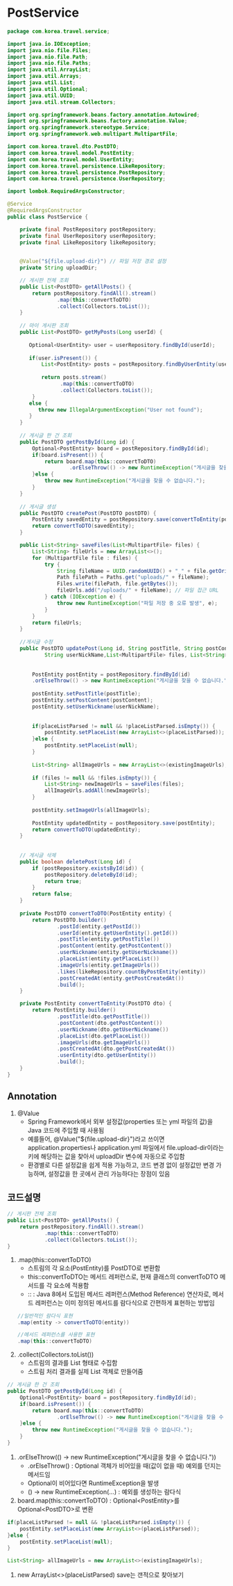# PostService

```JAVA
package com.korea.travel.service;

import java.io.IOException;
import java.nio.file.Files;
import java.nio.file.Path;
import java.nio.file.Paths;
import java.util.ArrayList;
import java.util.Arrays;
import java.util.List;
import java.util.Optional;
import java.util.UUID;
import java.util.stream.Collectors;

import org.springframework.beans.factory.annotation.Autowired;
import org.springframework.beans.factory.annotation.Value;
import org.springframework.stereotype.Service;
import org.springframework.web.multipart.MultipartFile;

import com.korea.travel.dto.PostDTO;
import com.korea.travel.model.PostEntity;
import com.korea.travel.model.UserEntity;
import com.korea.travel.persistence.LikeRepository;
import com.korea.travel.persistence.PostRepository;
import com.korea.travel.persistence.UserRepository;

import lombok.RequiredArgsConstructor;

@Service
@RequiredArgsConstructor
public class PostService {

    private final PostRepository postRepository;	
    private final UserRepository userRepository;
    private final LikeRepository likeRepository;
	

    @Value("${file.upload-dir}") // 파일 저장 경로 설정
    private String uploadDir;

    // 게시판 전체 조회
    public List<PostDTO> getAllPosts() {
        return postRepository.findAll().stream()
                .map(this::convertToDTO)
                .collect(Collectors.toList());
    }
    
    // 마이 게시판 조회
    public List<PostDTO> getMyPosts(Long userId) {
    	
       Optional<UserEntity> user = userRepository.findById(userId);
       
       if(user.isPresent()) {
    	   List<PostEntity> posts = postRepository.findByUserEntity(user.get());
       
	       return posts.stream()
	             .map(this::convertToDTO)
	             .collect(Collectors.toList());
        }
       else {
          throw new IllegalArgumentException("User not found");
       }
    }
    
    // 게시글 한 건 조회
    public PostDTO getPostById(Long id) {
        Optional<PostEntity> board = postRepository.findById(id);
        if(board.isPresent()) {
        	return board.map(this::convertToDTO)
                    .orElseThrow(() -> new RuntimeException("게시글을 찾을 수 없습니다."));
        }else {
        	throw new RuntimeException("게시글을 찾을 수 없습니다.");
		}
    }
    
    // 게시글 생성
    public PostDTO createPost(PostDTO postDTO) {
        PostEntity savedEntity = postRepository.save(convertToEntity(postDTO));
        return convertToDTO(savedEntity);
    }

    public List<String> saveFiles(List<MultipartFile> files) {
        List<String> fileUrls = new ArrayList<>();
        for (MultipartFile file : files) {
            try {
                String fileName = UUID.randomUUID() + "_" + file.getOriginalFilename();
                Path filePath = Paths.get("uploads/" + fileName);
                Files.write(filePath, file.getBytes());
                fileUrls.add("/uploads/" + fileName); // 파일 접근 URL
            } catch (IOException e) {
                throw new RuntimeException("파일 저장 중 오류 발생", e);
            }
        }
        return fileUrls;
    }
    
    //게시글 수정
    public PostDTO updatePost(Long id, String postTitle, String postContent, List<String> placeListParsed, 
    		String userNickName,List<MultipartFile> files, List<String> existingImageUrls) {
		
    	
    	PostEntity postEntity = postRepository.findById(id)
		.orElseThrow(() -> new RuntimeException("게시글을 찾을 수 없습니다."));
		
		postEntity.setPostTitle(postTitle);
		postEntity.setPostContent(postContent);
		postEntity.setUserNickname(userNickName);
		
		
		if(placeListParsed != null && !placeListParsed.isEmpty()) {
			postEntity.setPlaceList(new ArrayList<>(placeListParsed));
        }else {
        	postEntity.setPlaceList(null);
        }
		
		List<String> allImageUrls = new ArrayList<>(existingImageUrls);
		
		if (files != null && !files.isEmpty()) {
			List<String> newImageUrls = saveFiles(files);
			allImageUrls.addAll(newImageUrls);
		}
		
		postEntity.setImageUrls(allImageUrls);
		
		PostEntity updatedEntity = postRepository.save(postEntity);
		return convertToDTO(updatedEntity);
	}    
    
    
    // 게시글 삭제
    public boolean deletePost(Long id) {
        if (postRepository.existsById(id)) {
            postRepository.deleteById(id);
            return true;
        }
        return false;
    }
    
    private PostDTO convertToDTO(PostEntity entity) {
        return PostDTO.builder()
                .postId(entity.getPostId())
                .userId(entity.getUserEntity().getId())
                .postTitle(entity.getPostTitle())
                .postContent(entity.getPostContent())
                .userNickname(entity.getUserNickname())
                .placeList(entity.getPlaceList())
                .imageUrls(entity.getImageUrls())
                .likes(likeRepository.countByPostEntity(entity))
                .postCreatedAt(entity.getPostCreatedAt())
                .build();
    }

    private PostEntity convertToEntity(PostDTO dto) {
        return PostEntity.builder()
                .postTitle(dto.getPostTitle())
                .postContent(dto.getPostContent())
                .userNickname(dto.getUserNickname())
                .placeList(dto.getPlaceList())
                .imageUrls(dto.getImageUrls())
                .postCreatedAt(dto.getPostCreatedAt())
                .userEntity(dto.getUserEntity())
                .build();
    }
}
```

## Annotation

1. @Value
    - Spring Framework에서 외부 설정값(properties 또는 yml 파일의 값)을 Java 코드에 주입할 때 사용됨
    - 예를들어, @Value("${file.upload-dir}")라고 쓰이면 application.properties나 application.yml 파일에서 file.upload-dir이라는 키에 해당하는 값을 찾아서 uploadDir 변수에 자동으로 주입함
    - 환경별로 다른 설정값을 쉽게 적용 가능하고, 코드 변경 없이 설정값만 변경 가능하며, 설정값을 한 곳에서 관리 가능하다는 장점이 있음

## 코드설명

```JAVA
// 게시판 전체 조회
public List<PostDTO> getAllPosts() {
    return postRepository.findAll().stream()
            .map(this::convertToDTO)
            .collect(Collectors.toList());
}
```
1. .map(this::convertToDTO)
    - 스트림의 각 요소(PostEntity)를 PostDTO로 변환함
    - this::convertToDTO는 메서드 레퍼런스로, 현재 클래스의 convertToDTO 메서드를 각 요소에 적용함
    - :: : Java 8에서 도입된 메서드 레퍼런스(Method Reference) 연산자로, 메서드 레퍼런스는 이미 정의된 메서드를 람다식으로 간편하게 표현하는 방법임
    ```JAVA
    //일반적인 람다식 표현
    .map(entity -> convertToDTO(entity))

    //메서드 레퍼런스를 사용한 표현
    .map(this::convertToDTO)
    ```
2. .collect(Collectors.toList())
    - 스트림의 결과를 List 형태로 수집함
    - 스트림 처리 결과를 실제 List 객체로 만들어줌

```JAVA
// 게시글 한 건 조회
public PostDTO getPostById(Long id) {
    Optional<PostEntity> board = postRepository.findById(id);
    if(board.isPresent()) {
        return board.map(this::convertToDTO)
                .orElseThrow(() -> new RuntimeException("게시글을 찾을 수 없습니다."));
    }else {
        throw new RuntimeException("게시글을 찾을 수 없습니다.");
    }
}
```
1. .orElseThrow(() -> new RuntimeException("게시글을 찾을 수 없습니다."))
    - .orElseThrow() : Optional 객체가 비어있을 때(값이 없을 때) 예외를 던지는 메서드임
    - Optional이 비어있다면 RuntimeException을 발생
    - () -> new RuntimeException(...) : 예외를 생성하는 람다식
2. board.map(this::convertToDTO) : Optional<PostEntity\>를 Optional<PostDTO\>로 변환
```JAVA
if(placeListParsed != null && !placeListParsed.isEmpty()) {
    postEntity.setPlaceList(new ArrayList<>(placeListParsed));
}else {
    postEntity.setPlaceList(null);
}

List<String> allImageUrls = new ArrayList<>(existingImageUrls);
```
1. new ArrayList<>(placeListParsed) save는 갠적으로 찾아보기
